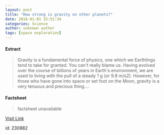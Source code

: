 ```yaml
---
layout: post
title: "How strong is gravity on other planets?"
date: 2016-01-01 15:51:34
categories: Science
author: unknown author
tags: [space exploration]
---
```



#### Extract
>Gravity is a fundamental force of physics, one which we Earthlings tend to take for granted. You can't really blame us. Having evolved over the course of billions of years in Earth's environment, we are used to living with the pull of a steady 1 g (or 9.8 m/s2). However, for those who have gone into space or set foot on the Moon, gravity is a very tenuous and precious thing....

#### Factsheet
>factsheet unavailable

[Visit Link](http://phys.org/news/2016-01-strong-gravity-planets.html)

id:  230882
